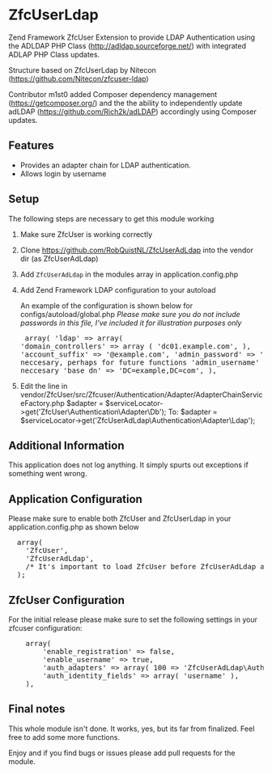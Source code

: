 ZfcUserLdap
================

Zend Framework ZfcUser Extension to provide LDAP Authentication using the 
ADLDAP PHP Class (http://adldap.sourceforge.net/) with integrated ADLAP PHP Class updates.

Structure based on ZfcUserLdap by Nitecon (https://github.com/Nitecon/zfcuser-ldap)

Contributor m1st0 added Composer dependency management (https://getcomposer.org/) and the the ability
to independently update adLDAP (https://github.com/Rich2k/adLDAP) accordingly using Composer updates.

## Features
- Provides an adapter chain for LDAP authentication.
- Allows login by username

## Setup

The following steps are necessary to get this module working
  
  1. Make sure ZfcUser is working correctly
  2. Clone https://github.com/RobQuistNL/ZfcUserAdLdap into the vendor dir (as ZfcUserAdLdap)
  3. Add `ZfcUserAdLdap` in the modules array in application.config.php 
  4. Add Zend Framework LDAP configuration to your autoload

     An example of the configuration is shown below for configs/autoload/global.php
     *Please make sure you do not include passwords in this file, I've included it
     for illustration purposes only*
    <pre class="brush:php">
    array(
    'ldap' => array(
        'domain_controllers' => array (
            'dc01.example.com',
        ),
        'account_suffix'     => '@example.com',
        'admin_password'     => '', //Not neccesary, perhaps for future functions
        'admin_username'     => '', //Not neccesary
        'base_dn'            => 'DC=example,DC=com',
    ),
      </pre>

  5. Edit the line in vendor/ZfcUser/src/Zfcuser/Authentication/Adapter/AdapterChainServiceFactory.php
      $adapter = $serviceLocator->get('ZfcUser\Authentication\Adapter\Db');
      To:
      $adapter = $serviceLocator->get('ZfcUserAdLdap\Authentication\Adapter\Ldap');
      
      
## Additional Information

This application does not log anything. It simply spurts out exceptions if 
something went wrong.

## Application Configuration
Please make sure to enable both ZfcUser and ZfcUserLdap in your application.config.php as
shown below

<pre class="brush:php">
  array(
    'ZfcUser',
    'ZfcUserAdLdap',
    /* It's important to load ZfcUser before ZfcUserAdLdap as ZfcUserAdLdap is an addon to ZfcUser */
  );
</pre>

## ZfcUser Configuration

For the initial release please make sure to set the following settings in your
zfcuser configuration:
<pre class="brush:php">
    array(
        'enable_registration' => false,
        'enable_username' => true,
        'auth_adapters' => array( 100 => 'ZfcUserAdLdap\Authentication\Adapter\Ldap' ),
        'auth_identity_fields' => array( 'username' ),
    ),
</pre>

## Final notes

This whole module isn't done. It works, yes, but its far from finalized.
Feel free to add some more functions.

Enjoy and if you find bugs or issues please add pull requests for the module.
